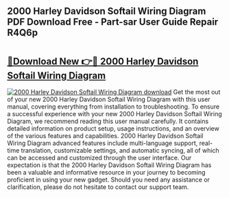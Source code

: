 ## 2000 Harley Davidson Softail Wiring Diagram PDF Download Free - Part-sar User Guide Repair R4Q6p

# <h2><a href="http://dfmd4f.blite.top/?on=2000+Harley+Davidson+Softail+Wiring+Diagram">🔗Download New 👉🔴 2000 Harley Davidson Softail Wiring Diagram</a></h2>

[![2000 Harley Davidson Softail Wiring Diagram download](https://i.imgur.com/lujVjoI.png)](http://dfmd4f.blite.top/?on=2000+Harley+Davidson+Softail+Wiring+Diagram)
Get the most out of your new 2000 Harley Davidson Softail Wiring Diagram with this user manual, covering everything from installation to troubleshooting. To ensure a successful experience with your new 2000 Harley Davidson Softail Wiring Diagram, we recommend reading this user manual carefully. It contains detailed information on product setup, usage instructions, and an overview of the various features and capabilities. 2000 Harley Davidson Softail Wiring Diagram advanced features include multi-language support, real-time translation, customizable settings, and automatic syncing, all of which can be accessed and customized through the user interface. Our expectation is that the 2000 Harley Davidson Softail Wiring Diagram has been a valuable and informative resource in your journey to becoming proficient in using your new gadget. Should you need any assistance or clarification, please do not hesitate to contact our support team.
